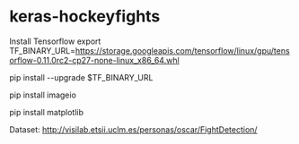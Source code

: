 # keras-hockeyfights

Install Tensorflow
export TF_BINARY_URL=https://storage.googleapis.com/tensorflow/linux/gpu/tensorflow-0.11.0rc2-cp27-none-linux_x86_64.whl

pip install --upgrade $TF_BINARY_URL

pip install imageio

pip install matplotlib

Dataset: http://visilab.etsii.uclm.es/personas/oscar/FightDetection/